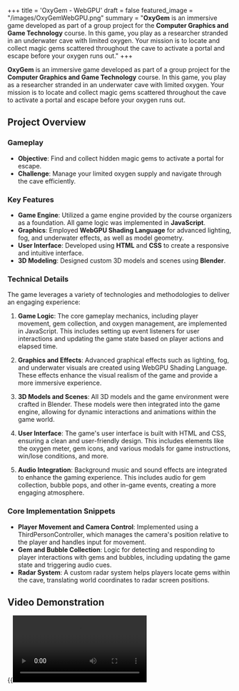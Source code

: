 +++
title = 'OxyGem - WebGPU'
draft = false
featured_image = "/images/OxyGemWebGPU.png"
summary = "**OxyGem** is an immersive game developed as part of a group project for the **Computer Graphics and Game Technology** course. In this game, you play as a researcher stranded in an underwater cave with limited oxygen. Your mission is to locate and collect magic gems scattered throughout the cave to activate a portal and escape before your oxygen runs out."
+++

**OxyGem** is an immersive game developed as part of a group project for the **Computer Graphics and Game Technology** course. In this game, you play as a researcher stranded in an underwater cave with limited oxygen. Your mission is to locate and collect magic gems scattered throughout the cave to activate a portal and escape before your oxygen runs out.

## Project Overview

### Gameplay

- **Objective**: Find and collect hidden magic gems to activate a portal for escape.
- **Challenge**: Manage your limited oxygen supply and navigate through the cave efficiently.

### Key Features

- **Game Engine**: Utilized a game engine provided by the course organizers as a foundation. All game logic was implemented in **JavaScript**.
- **Graphics**: Employed **WebGPU Shading Language** for advanced lighting, fog, and underwater effects, as well as model geometry.
- **User Interface**: Developed using **HTML** and **CSS** to create a responsive and intuitive interface.
- **3D Modeling**: Designed custom 3D models and scenes using **Blender**.

### Technical Details

The game leverages a variety of technologies and methodologies to deliver an engaging experience:

1. **Game Logic**: The core gameplay mechanics, including player movement, gem collection, and oxygen management, are implemented in JavaScript. This includes setting up event listeners for user interactions and updating the game state based on player actions and elapsed time.

2. **Graphics and Effects**: Advanced graphical effects such as lighting, fog, and underwater visuals are created using WebGPU Shading Language. These effects enhance the visual realism of the game and provide a more immersive experience.

3. **3D Models and Scenes**: All 3D models and the game environment were crafted in Blender. These models were then integrated into the game engine, allowing for dynamic interactions and animations within the game world.

4. **User Interface**: The game's user interface is built with HTML and CSS, ensuring a clean and user-friendly design. This includes elements like the oxygen meter, gem icons, and various modals for game instructions, win/lose conditions, and more.

5. **Audio Integration**: Background music and sound effects are integrated to enhance the gaming experience. This includes audio for gem collection, bubble pops, and other in-game events, creating a more engaging atmosphere.

### Core Implementation Snippets

- **Player Movement and Camera Control**: Implemented using a ThirdPersonController, which manages the camera's position relative to the player and handles input for movement.
- **Gem and Bubble Collection**: Logic for detecting and responding to player interactions with gems and bubbles, including updating the game state and triggering audio cues.
- **Radar System**: A custom radar system helps players locate gems within the cave, translating world coordinates to radar screen positions.

## Video Demonstration

{{<video src="/videos/RGTI.mp4" type="video/mp4" preload="auto" >}}
